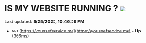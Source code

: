 # IS MY WEBSITE RUNNING ? [![](https://img.shields.io/static/v1?label=Sponsor&message=%E2%9D%A4&logo=GitHub&color=%23fe8e86)](https://github.com/sponsors/Youssef-Lehmam)

Last updated: **8/28/2025, 10:46:59 PM**

- `GET` [https://youssefservice.me](https://youssefservice.me) - **Up** (366ms)
